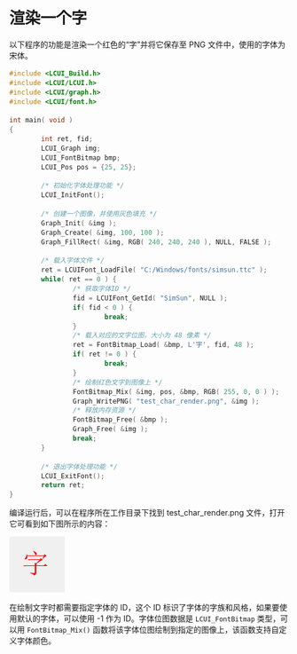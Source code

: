 # 渲染一个字

以下程序的功能是渲染一个红色的“字”并将它保存至 PNG 文件中，使用的字体为宋体。

```c
#include <LCUI_Build.h>
#include <LCUI/LCUI.h>
#include <LCUI/graph.h>
#include <LCUI/font.h>

int main( void )
{
        int ret, fid;
        LCUI_Graph img;
        LCUI_FontBitmap bmp;
        LCUI_Pos pos = {25, 25};

        /* 初始化字体处理功能 */
        LCUI_InitFont();

        /* 创建一个图像，并使用灰色填充 */
        Graph_Init( &img );
        Graph_Create( &img, 100, 100 );
        Graph_FillRect( &img, RGB( 240, 240, 240 ), NULL, FALSE );

        /* 载入字体文件 */
        ret = LCUIFont_LoadFile( "C:/Windows/fonts/simsun.ttc" );
        while( ret == 0 ) {
                /* 获取字体ID */
                fid = LCUIFont_GetId( "SimSun", NULL );
                if( fid < 0 ) {
                        break;
                }
                /* 载入对应的文字位图，大小为 48 像素 */
                ret = FontBitmap_Load( &bmp, L'字', fid, 48 );
                if( ret != 0 ) {
                        break;
                }
                /* 绘制红色文字到图像上 */
                FontBitmap_Mix( &img, pos, &bmp, RGB( 255, 0, 0 ) );
                Graph_WritePNG( "test_char_render.png", &img );
                /* 释放内存资源 */
                FontBitmap_Free( &bmp );
                Graph_Free( &img );
                break;
        }

        /* 退出字体处理功能 */
        LCUI_ExitFont();
        return ret;
}
```

编译运行后，可以在程序所在工作目录下找到 test\_char\_render.png 文件，打开它可看到如下图所示的内容：

![&#x7ED8;&#x5236;&#x51FA;&#x6765;&#x7684;&#x6587;&#x5B57;](../../.gitbook/assets/test_char_render.png)

在绘制文字时都需要指定字体的 ID，这个 ID 标识了字体的字族和风格，如果要使用默认的字体，可以使用 -1 作为 ID。字体位图数据是 `LCUI_FontBitmap` 类型，可以用 `FontBitmap_Mix()` 函数将该字体位图绘制到指定的图像上，该函数支持自定义字体颜色。

